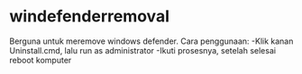 # windefenderremoval
Berguna untuk meremove windows defender. Cara penggunaan:
-Klik kanan Uninstall.cmd, lalu run as administrator
-Ikuti prosesnya, setelah selesai reboot komputer
